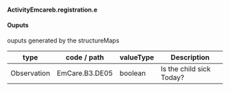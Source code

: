 #### ActivityEmcareb.registration.e

#### Ouputs

ouputs generated by the structureMaps

| type | code / path | valueType | Description |
|---|---|---|---|
| Observation | EmCare.B3.DE05 | boolean | Is the child sick Today? |


